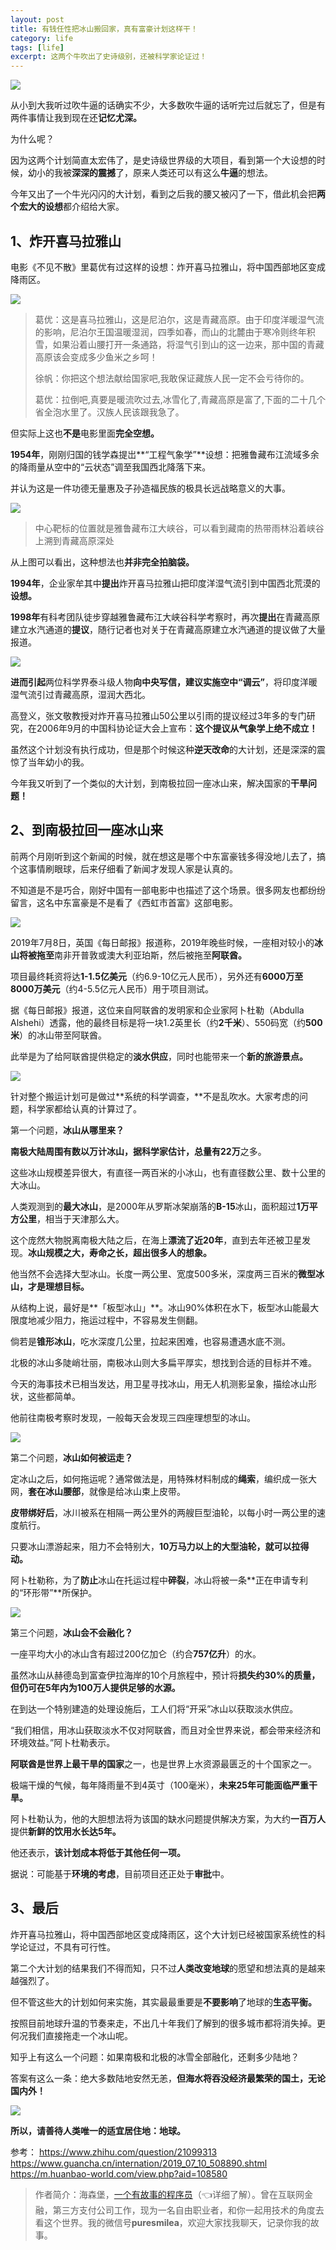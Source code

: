 ```yaml
---
layout: post
title: 有钱任性把冰山搬回家，真有富豪计划这样干！
category: life
tags: [life]
excerpt: 这两个牛吹出了史诗级别，还被科学家论证过！
---
```


![](http://favorites.ren/assets/images/2020/it/banhuijia01.jpg)

从小到大我听过吹牛逼的话确实不少，大多数吹牛逼的话听完过后就忘了，但是有两件事情让我到现在还**记忆尤深。**

为什么呢？

因为这两个计划简直太宏伟了，是史诗级世界级的大项目，看到第一个大设想的时候，幼小的我被**深深的震撼**了，原来人类还可以有这么**牛逼**的想法。

今年又出了一个牛光闪闪的大计划，看到之后我的腰又被闪了一下，借此机会把**两个宏大的设想**都介绍给大家。

## 1、炸开喜马拉雅山

电影《不见不散》里葛优有过这样的设想：炸开喜马拉雅山，将中国西部地区变成降雨区。

![](http://favorites.ren/assets/images/2020/it/banhuijia02.jpg)

>葛优：这是喜马拉雅山，这是尼泊尔，这是青藏高原。由于印度洋暖湿气流的影响，尼泊尔王国温暖湿润，四季如春，而山的北麓由于寒冷则终年积雪，如果沿着山腰打开一条通路，将湿气引到山的这一边来，那中国的青藏高原该会变成多少鱼米之乡呵！
>
>徐帆：你把这个想法献给国家吧,我敢保证藏族人民一定不会亏待你的。
>
>葛优：拉倒吧,真要是暖流吹过去,冰雪化了,青藏高原是富了,下面的二十几个省全泡水里了。汉族人民该跟我急了。

但实际上这也**不是**电影里面**完全空想。**

**1954年**，刚刚归国的钱学森提岀**“工程气象学”**设想：把雅鲁藏布江流域多余的降雨量从空中的“云状态”调至我国西北降落下来。

并认为这是一件功德无量惠及子孙造福民族的极具长远战略意义的大事。

![](http://favorites.ren/assets/images/2020/it/banhuijia03.jpg)

>中心靶标的位置就是雅鲁藏布江大峡谷，可以看到藏南的热带雨林沿着峡谷上溯到青藏高原深处

从上图可以看出，这种想法也**并非完全拍脑袋。**

**1994年**，企业家牟其中**提出**炸开喜马拉雅山把印度洋湿气流引到中国西北荒漠的**设想。**

**1998年**有科考团队徒步穿越雅鲁藏布江大峡谷科学考察时，再次**提出**在青藏高原建立水汽通道的**提议**，随行记者也对关于在青藏高原建立水汽通道的提议做了大量报道。

![](http://favorites.ren/assets/images/2020/it/banhuijia04.jpg)

**进而引起**两位科学界泰斗级人物**向中央写信，**建议实施**空中“调云”**，将印度洋暖湿气流引过青藏高原，湿润大西北。

高登义，张文敬教授对炸开喜马拉雅山50公里以引雨的提议经过3年多的专门研究，在2006年9月的中国科协论证大会上宣布：**这个提议从气象学上绝不成立！**

虽然这个计划没有执行成功，但是那个时候这种**逆天改命**的大计划，还是深深的震惊了当年幼小的我。

今年我又听到了一个类似的大计划，到南极拉回一座冰山来，解决国家的**干旱问题！**

## 2、到南极拉回一座冰山来

前两个月刚听到这个新闻的时候，就在想这是哪个中东富豪钱多得没地儿去了，搞个这事情刷眼球，后来仔细看了新闻才发现人家是认真的。

不知道是不是巧合，刚好中国有一部电影中也描述了这个场景。很多网友也都纷纷留言，这名中东富豪是不是看了《西虹市首富》这部电影。

![](http://favorites.ren/assets/images/2020/it/banhuijia05.jpg)

2019年7月8日，英国《每日邮报》报道称，2019年晚些时候，一座相对较小的**冰山将被拖至**南非开普敦或澳大利亚珀斯，然后被拖至**阿联酋。**

项目最终耗资将达**1-1.5亿美元**（约6.9-10亿元人民币），另外还有**6000万至8000万美元**（约4-5.5亿元人民币）用于项目测试。

据《每日邮报》报道，这位来自阿联酋的发明家和企业家阿卜杜勒（Abdulla Alshehi）透露，他的最终目标是将一块1.2英里长（约**2千米**）、550码宽（约**500米**）的冰山带至阿联酋。

此举是为了给阿联酋提供稳定的**淡水供应**，同时也能带来一个**新的旅游景点。**

![](http://favorites.ren/assets/images/2020/it/banhuijia06.jpg)

针对整个搬运计划可是做过**系统的科学调查，**不是乱吹水。大家考虑的问题，科学家都给认真的计算过了。

第一个问题，**冰山从哪里来？**

**南极大陆周围有数以万计冰山，**据科学家估计，总量有**22万**之多。

这些冰山规模差异很大，有直径一两百米的小冰山，也有直径数公里、数十公里的大冰山。

人类观测到的**最大冰山**，是2000年从罗斯冰架崩落的**B-15**冰山，面积超过**1万平方公里**，相当于天津那么大。

这个庞然大物脱离南极大陆之后，在海上**漂流了近20年**，直到去年还被卫星发现。**冰山规模之大，寿命之长，超出很多人的想象。**

他当然不会选择大型冰山。长度一两公里、宽度500多米，深度两三百米的**微型冰山，才是理想目标。**

从结构上说，最好是**「板型冰山」**。冰山90%体积在水下，板型冰山能最大限度地减少阻力，拖运过程中，不容易发生侧翻。

倘若是**锥形冰山**，吃水深度几公里，拉起来困难，也容易遭遇水底不测。

北极的冰山多陡峭壮丽，南极冰山则大多扁平厚实，想找到合适的目标并不难。

今天的海事技术已相当发达，用卫星寻找冰山，用无人机测影呈象，描绘冰山形状，这些都简单。

他前往南极考察时发现，一般每天会发现三四座理想型的冰山。

![](http://favorites.ren/assets/images/2020/it/banhuijia07.jpg)

第二个问题，**冰山如何被运走？**

定冰山之后，如何拖运呢？通常做法是，用特殊材料制成的**绳索**，编织成一张大网，**套在冰山腰部**，就像是给冰山束上皮带。

**皮带绑好后**，冰川被系在相隔一两公里外的两艘巨型油轮，以每小时一两公里的速度航行。

只要冰山漂游起来，阻力不会特别大，**10万马力以上的大型油轮，就可以拉得动。**

阿卜杜勒称，为了**防止**冰山在托运过程中**碎裂**，冰山将被一条**正在申请专利的“环形带”**所保护。

![](http://favorites.ren/assets/images/2020/it/banhuijia08.jpg)

第三个问题，**冰山会不会融化？**

一座平均大小的冰山含有超过200亿加仑（约合**757亿升**）的水。

虽然冰山从赫德岛到富查伊拉海岸的10个月旅程中，预计将**损失约30%**的质量，但仍可在**5年内为100万人提供足够的水源。**

在到达一个特别建造的处理设施后，工人们将“开采”冰山以获取淡水供应。

“我们相信，用冰山获取淡水不仅对阿联酋，而且对全世界来说，都会带来经济和环境效益。”阿卜杜勒表示。

**阿联酋是世界上最干旱的国家**之一，也是世界上水资源最匮乏的十个国家之一。

极端干燥的气候，每年降雨量不到4英寸（100毫米），**未来25年可能面临严重干旱。**

阿卜杜勒认为，他的大胆想法将为该国的缺水问题提供解决方案，为大约**一百万人**提供**新鲜的饮用水长达5年。**

他还表示，**该计划成本将低于其他任何一项。**

据说：可能基于**环境的考虑**，目前项目还正处于**审批**中。

## 3、最后

炸开喜马拉雅山，将中国西部地区变成降雨区，这个大计划已经被国家系统性的科学论证过，不具有可行性。

第二个大计划的结果我们不得而知，只不过**人类改变地球**的愿望和想法真的是越来越强烈了。

但不管这些大的计划如何来实施，其实最最重要是**不要影响**了地球的**生态平衡。**

按照目前地球升温的节奏来走，不出几十年我们了解到的很多城市都将消失掉。更何况我们直接拖走一个冰山呢。

知乎上有这么一个问题：如果南极和北极的冰雪全部融化，还剩多少陆地？

答案有这么一条：绝大多数陆地安然无恙，**但海水将吞没经济最繁荣的国土，无论国内外！**

![](http://favorites.ren/assets/images/2020/it/banhuijia09.jpg)

**所以，请善待人类唯一的适宜居住地：地球。**

参考：
https://www.zhihu.com/question/21099313
https://www.guancha.cn/internation/2019_07_10_508890.shtml
https://m.huanbao-world.com/view.php?aid=108580

>作者简介：海森堡，[一个有故事的程序员](https://mp.weixin.qq.com/s/yD8FlQectD057l5i1CZfZA)（👈详细了解）。曾在互联网金融，第三方支付公司工作，现为一名自由职业者，和你一起用技术的角度去看这个世界。我的微信号**puresmilea**，欢迎大家找我聊天，记录你我的故事。
